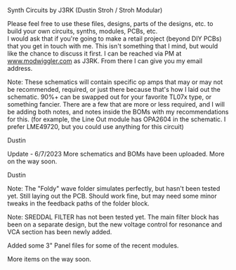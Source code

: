 Synth Circuits by J3RK (Dustin Stroh / Stroh Modular)

Please feel free to use these files, designs, parts of the designs, etc. to build your own circuits, synths, modules, PCBs, etc.  
I would ask that if you're going to make a retail project (beyond DIY PCBs) that you get in touch with me.  This isn't something that I mind, but would like the chance to discuss it first.  I can be reached via PM at www.modwiggler.com as J3RK.  From there I can give you my email address.

Note: These schematics will contain specific op amps that may or may not be recommended, required, or just there because that's how I laid out the schematic.  90%+ can be swapped out for your favorite TL07x type, or something fancier.  There are a few that are more or less required, and I will be adding both notes, and notes inside the BOMs with my recommendations for this.  (for example, the Line Out module has OPA2604 in the schematic.  I prefer LME49720, but you could use anything for this circuit)

Dustin

Update - 6/7/2023
More schematics and BOMs have been uploaded.  More on the way soon.

Dustin

Note: The "Foldy" wave folder simulates perfectly, but hasn't been tested yet.  Still laying out the PCB.  Should work fine, but may need some minor tweaks in the feedback paths of the folder block.

Note: SREDDAL FILTER has not been tested yet.  The main filter block has been on a separate design, but the new voltage control for resonance and VCA section has been newly added.

Added some 3" Panel files for some of the recent modules.

More items on the way soon.
